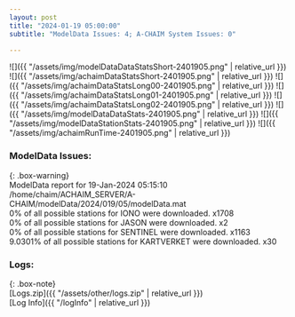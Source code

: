```yaml
---
layout: post
title: "2024-01-19 05:00:00"
subtitle: "ModelData Issues: 4; A-CHAIM System Issues: 0"

---
```


![]({{ "/assets/img/modelDataDataStatsShort-2401905.png" | relative_url }})
![]({{ "/assets/img/achaimDataStatsShort-2401905.png" | relative_url }})
![]({{ "/assets/img/achaimDataStatsLong00-2401905.png" | relative_url }})
![]({{ "/assets/img/achaimDataStatsLong01-2401905.png" | relative_url }})
![]({{ "/assets/img/achaimDataStatsLong02-2401905.png" | relative_url }})
![]({{ "/assets/img/modelDataDataStats-2401905.png" | relative_url }})
![]({{ "/assets/img/modelDataStationStats-2401905.png" | relative_url }})
![]({{ "/assets/img/achaimRunTime-2401905.png" | relative_url }})


### ModelData Issues:  
  
{: .box-warning}  
 ModelData report for 19-Jan-2024 05:15:10   
 /home/chaim/ACHAIM_SERVER/A-CHAIM/modelData/2024/019/05/modelData.mat   
 0% of all possible stations for IONO were downloaded. x1708   
 0% of all possible stations for JASON were downloaded. x2   
 0% of all possible stations for SENTINEL were downloaded. x1163   
 9.0301% of all possible stations for KARTVERKET were downloaded. x30   
  


### Logs:  
  
{: .box-note}  
[Logs.zip]({{ "/assets/other/logs.zip" | relative_url }})  
[Log Info]({{ "/logInfo" | relative_url }})  

